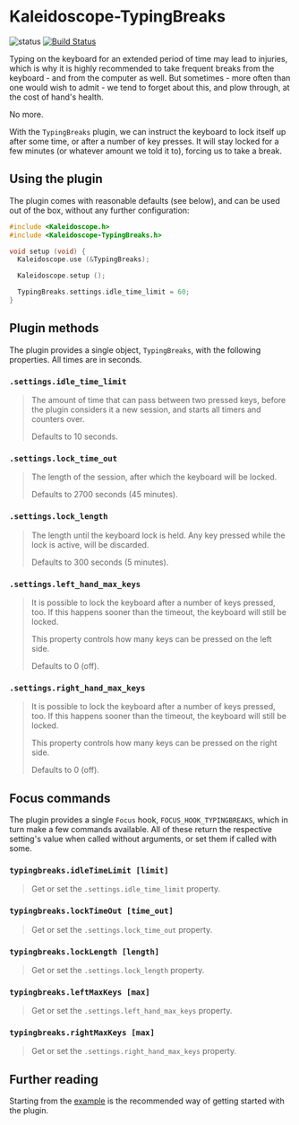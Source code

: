 # Kaleidoscope-TypingBreaks

![status][st:experimental] [![Build Status][travis:image]][travis:status]

 [travis:image]: https://travis-ci.org/keyboardio/Kaleidoscope-TypingBreaks.svg?branch=master
 [travis:status]: https://travis-ci.org/keyboardio/Kaleidoscope-TypingBreaks

 [st:stable]: https://img.shields.io/badge/stable-✔-black.svg?style=flat&colorA=44cc11&colorB=494e52
 [st:broken]: https://img.shields.io/badge/broken-X-black.svg?style=flat&colorA=e05d44&colorB=494e52
 [st:experimental]: https://img.shields.io/badge/experimental----black.svg?style=flat&colorA=dfb317&colorB=494e52

Typing on the keyboard for an extended period of time may lead to injuries,
which is why it is highly recommended to take frequent breaks from the
keyboard - and from the computer as well. But sometimes - more often than one
would wish to admit - we tend to forget about this, and plow through, at the
cost of hand's health.

No more.

With the `TypingBreaks` plugin, we can instruct the keyboard to lock itself up
after some time, or after a number of key presses. It will stay locked for a few
minutes (or whatever amount we told it to), forcing us to take a break.

## Using the plugin

The plugin comes with reasonable defaults (see below), and can be used out of
the box, without any further configuration:

```c++
#include <Kaleidoscope.h>
#include <Kaleidoscope-TypingBreaks.h>

void setup (void) {
  Kaleidoscope.use (&TypingBreaks);

  Kaleidoscope.setup ();

  TypingBreaks.settings.idle_time_limit = 60;
}
```

## Plugin methods

The plugin provides a single object, `TypingBreaks`, with the following
properties. All times are in seconds.

### `.settings.idle_time_limit`

> The amount of time that can pass between two pressed keys, before the plugin
> considers it a new session, and starts all timers and counters over.
>
> Defaults to 10 seconds.

### `.settings.lock_time_out`

> The length of the session, after which the keyboard will be locked.
>
> Defaults to 2700 seconds (45 minutes).

### `.settings.lock_length`

> The length until the keyboard lock is held. Any key pressed while the lock is
> active, will be discarded.
>
> Defaults to 300 seconds (5 minutes).

### `.settings.left_hand_max_keys`

> It is possible to lock the keyboard after a number of keys pressed, too. If
> this happens sooner than the timeout, the keyboard will still be locked.
>
> This property controls how many keys can be pressed on the left side.
>
> Defaults to 0 (off).

### `.settings.right_hand_max_keys`

> It is possible to lock the keyboard after a number of keys pressed, too. If
> this happens sooner than the timeout, the keyboard will still be locked.
>
> This property controls how many keys can be pressed on the right side.
>
> Defaults to 0 (off).

## Focus commands

The plugin provides a single `Focus` hook, `FOCUS_HOOK_TYPINGBREAKS`, which in
turn make a few commands available. All of these return the respective setting's
value when called without arguments, or set them if called with some.

### `typingbreaks.idleTimeLimit [limit]`

> Get or set the `.settings.idle_time_limit` property.

### `typingbreaks.lockTimeOut [time_out]`

> Get or set the `.settings.lock_time_out` property.

### `typingbreaks.lockLength [length]`

> Get or set the `.settings.lock_length` property.

### `typingbreaks.leftMaxKeys [max]`

> Get or set the `.settings.left_hand_max_keys` property.

### `typingbreaks.rightMaxKeys [max]`

> Get or set the `.settings.right_hand_max_keys` property.

## Further reading

Starting from the [example][plugin:example] is the recommended way of getting
started with the plugin.

 [plugin:example]: https://github.com/keyboardio/Kaleidoscope-TypingBreaks/blob/master/examples/TypingBreaks/TypingBreaks.ino
